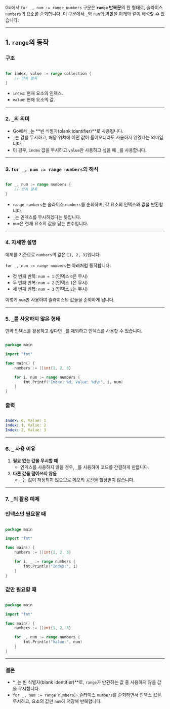 Go에서 `for _, num := range numbers` 구문은 **`range` 반복문**의 한 형태로, 슬라이스 `numbers`의 요소를 순회합니다. 이 구문에서 `_`와 `num`의 역할을 아래와 같이 해석할 수 있습니다:

---

## **1. `range`의 동작**

### **구조**

```go

for index, value := range collection {
    // 반복 블록
}

```

- `index`: 현재 요소의 인덱스.
- `value`: 현재 요소의 값.

---

### **2. `_`의 의미**

- Go에서 `_`는 **빈 식별자(blank identifier)**로 사용됩니다.
- `_`는 값을 무시하고, 해당 위치에 어떤 값이 들어오더라도 사용하지 않겠다는 의미입니다.
- 이 경우, `index` 값을 무시하고 `value`만 사용하고 싶을 때 `_`를 사용합니다.

---

### **3. `for _, num := range numbers`의 해석**

```go

for _, num := range numbers {
    // 반복 블록
}

```

- `range numbers`는 슬라이스 `numbers`를 순회하며, 각 요소의 인덱스와 값을 반환합니다.
- `_`는 인덱스를 무시하겠다는 뜻입니다.
- `num`은 현재 요소의 값을 담는 변수입니다.

---

### **4. 자세한 설명**

예제를 기준으로 `numbers`의 값은 `[1, 2, 3]`입니다.

`for _, num := range numbers`는 아래처럼 동작합니다:

- 첫 번째 반복: `num = 1` (인덱스 `0`은 무시)
- 두 번째 반복: `num = 2` (인덱스 `1`은 무시)
- 세 번째 반복: `num = 3` (인덱스 `2`는 무시)

이렇게 `num`만 사용하여 슬라이스의 값들을 순회하게 됩니다.

---

### **5. `_`를 사용하지 않은 형태**

만약 인덱스를 활용하고 싶다면 `_`를 제외하고 인덱스를 사용할 수 있습니다.

```go

package main

import "fmt"

func main() {
    numbers := []int{1, 2, 3}

    for i, num := range numbers {
        fmt.Printf("Index: %d, Value: %d\n", i, num)
    }
}

```

### **출력**

```yaml

Index: 0, Value: 1
Index: 1, Value: 2
Index: 2, Value: 3

```

---

### **6. `_` 사용 이유**

1. **필요 없는 값을 무시할 때**
    - 인덱스를 사용하지 않을 경우, `_`를 사용하여 코드를 간결하게 만듭니다.
2. **다른 값을 덮어쓰지 않음**
    - `_`는 값이 저장되지 않으므로 메모리 공간을 할당받지 않습니다.

---

### **7. `_`의 활용 예제**

### **인덱스만 필요할 때**

```go

package main

import "fmt"

func main() {
    numbers := []int{1, 2, 3}

    for i, _ := range numbers {
        fmt.Println("Index:", i)
    }
}

```

### **값만 필요할 때**

```go

package main

import "fmt"

func main() {
    numbers := []int{1, 2, 3}

    for _, num := range numbers {
        fmt.Println("Value:", num)
    }
}

```

---

### **결론**

- *`_`는 빈 식별자(blank identifier)**로, `range`가 반환하는 값 중 사용하지 않을 값을 무시합니다.
- `for _, num := range numbers`는 슬라이스 `numbers`를 순회하면서 인덱스 값을 무시하고, 요소의 값만 `num`에 저장해 반복합니다.